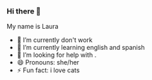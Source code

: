 ### Hi there 👋
My name is Laura

- 🔭 I’m currently don't work
- 🌱 I’m currently learning english and spanish
- 🤔 I’m looking for help with .
- 😄 Pronouns: she/her
- ⚡ Fun fact: i love cats
